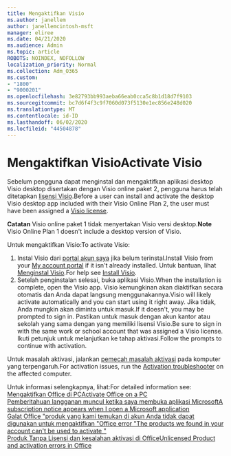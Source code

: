 ```yaml
---
title: Mengaktifkan Visio
ms.author: janellem
author: janellemcintosh-msft
manager: eliree
ms.date: 04/21/2020
ms.audience: Admin
ms.topic: article
ROBOTS: NOINDEX, NOFOLLOW
localization_priority: Normal
ms.collection: Adm_O365
ms.custom:
- "1800"
- "9000201"
ms.openlocfilehash: 3e82793bb993aeba66eab0cca5c8b1d18d7f9103
ms.sourcegitcommit: bc7d6f4f3c9f7060d073f5130e1ec856e248d020
ms.translationtype: MT
ms.contentlocale: id-ID
ms.lasthandoff: 06/02/2020
ms.locfileid: "44504878"
---
```

# <a name="activate-visio"></a><span data-ttu-id="7a2a3-102">Mengaktifkan Visio</span><span class="sxs-lookup"><span data-stu-id="7a2a3-102">Activate Visio</span></span>

<span data-ttu-id="7a2a3-103">Sebelum pengguna dapat menginstal dan mengaktifkan aplikasi desktop Visio desktop disertakan dengan Visio online paket 2, pengguna harus telah ditetapkan [lisensi Visio](https://docs.microsoft.com/microsoft-365/admin/add-users/add-users).</span><span class="sxs-lookup"><span data-stu-id="7a2a3-103">Before a user can install and activate the desktop Visio desktop app included with their Visio Online Plan 2, the user must have been assigned a [Visio license](https://docs.microsoft.com/microsoft-365/admin/add-users/add-users).</span></span>

<span data-ttu-id="7a2a3-104">**Catatan** Visio online paket 1 tidak menyertakan Visio versi desktop.</span><span class="sxs-lookup"><span data-stu-id="7a2a3-104">**Note** Visio Online Plan 1 doesn't include a desktop version of Visio.</span></span>

<span data-ttu-id="7a2a3-105">Untuk mengaktifkan Visio:</span><span class="sxs-lookup"><span data-stu-id="7a2a3-105">To activate Visio:</span></span>

1. <span data-ttu-id="7a2a3-106">Instal Visio dari [portal akun saya](https://portal.office.com/account#installs) jika belum terinstal.</span><span class="sxs-lookup"><span data-stu-id="7a2a3-106">Install Visio from your [My account portal](https://portal.office.com/account#installs) if it isn't already installed.</span></span> <span data-ttu-id="7a2a3-107">Untuk bantuan, lihat [Menginstal Visio](https://support.office.com/article/f98f21e3-aa02-4827-9167-ddab5b025710?wt.mc_id=OfficeAdm_ClientDIA_Alchemy1800).</span><span class="sxs-lookup"><span data-stu-id="7a2a3-107">For help see [Install Visio](https://support.office.com/article/f98f21e3-aa02-4827-9167-ddab5b025710?wt.mc_id=OfficeAdm_ClientDIA_Alchemy1800).</span></span>
2. <span data-ttu-id="7a2a3-108">Setelah penginstalan selesai, buka aplikasi Visio.</span><span class="sxs-lookup"><span data-stu-id="7a2a3-108">When the installation is complete, open the Visio app.</span></span> <span data-ttu-id="7a2a3-109">Visio kemungkinan akan diaktifkan secara otomatis dan Anda dapat langsung menggunakannya.</span><span class="sxs-lookup"><span data-stu-id="7a2a3-109">Visio will likely activate automatically and you can start using it right away.</span></span> <span data-ttu-id="7a2a3-110">Jika tidak, Anda mungkin akan diminta untuk masuk.</span><span class="sxs-lookup"><span data-stu-id="7a2a3-110">If it doesn't, you may be prompted to sign in.</span></span> <span data-ttu-id="7a2a3-111">Pastikan untuk masuk dengan akun kantor atau sekolah yang sama dengan yang memiliki lisensi Visio.</span><span class="sxs-lookup"><span data-stu-id="7a2a3-111">Be sure to sign in with the same work or school account that was assigned a Visio license.</span></span> <span data-ttu-id="7a2a3-112">Ikuti petunjuk untuk melanjutkan ke tahap aktivasi.</span><span class="sxs-lookup"><span data-stu-id="7a2a3-112">Follow the prompts to continue with activation.</span></span> 

<span data-ttu-id="7a2a3-113">Untuk masalah aktivasi, jalankan [pemecah masalah aktivasi](https://aka.ms/SARA-OfficeActivation-Alchemy) pada komputer yang terpengaruh.</span><span class="sxs-lookup"><span data-stu-id="7a2a3-113">For activation issues, run the [Activation troubleshooter](https://aka.ms/SARA-OfficeActivation-Alchemy) on the affected computer.</span></span>

<span data-ttu-id="7a2a3-114">Untuk informasi selengkapnya, lihat:</span><span class="sxs-lookup"><span data-stu-id="7a2a3-114">For detailed information see:</span></span><br>
[<span data-ttu-id="7a2a3-115">Mengaktifkan Office di PC</span><span class="sxs-lookup"><span data-stu-id="7a2a3-115">Activate Office on a PC</span></span>](https://support.office.com/article/5bd38f38-db92-448b-a982-ad170b1e187e?wt.mc_id=OfficeAdm_ClientDIA_Alchemy1800)<br>
[<span data-ttu-id="7a2a3-116">Pemberitahuan langganan muncul ketika saya membuka aplikasi Microsoft</span><span class="sxs-lookup"><span data-stu-id="7a2a3-116">A subscription notice appears when I open a Microsoft application</span></span>](https://support.office.com/article/4cabe32c-f594-4c0e-9191-3d3ade10cceb?wt.mc_id=OfficeAdm_ClientDIA_Alchemy1800)<br>
[<span data-ttu-id="7a2a3-117">Galat Office "produk yang kami temukan di akun Anda tidak dapat digunakan untuk mengaktifkan <app> "</span><span class="sxs-lookup"><span data-stu-id="7a2a3-117">Office error "The products we found in your account can't be used to activate <app>"</span></span>](https://support.office.com/article/c9f9a0b3-5aae-4131-8077-21e6a59f141e?wt.mc_id=OfficeAdm_ClientDIA_Alchemy1800)<br>
[<span data-ttu-id="7a2a3-118">Produk Tanpa Lisensi dan kesalahan aktivasi di Office</span><span class="sxs-lookup"><span data-stu-id="7a2a3-118">Unlicensed Product and activation errors in Office</span></span>](https://support.office.com/article/0d23d3c0-c19c-4b2f-9845-5344fedc4380?wt.mc_id=OfficeAdm_ClientDIA_Alchemy1800)